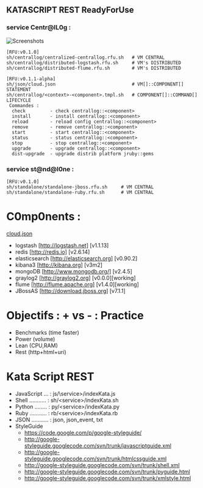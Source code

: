 ## KATASCRIPT REST ReadyForUse
### service Centr@lL0g :
  ![Screenshots](https://cacoo.com/diagrams/mTm79GTjCk8HGxsz-BE94C.png?t=1368912915182)
    
    [RFU:v0.1.0]
    sh/centrallog/centralized-centrallog.rfu.sh   # VM CENTRAL
    sh/centrallog/distributed-logstash.rfu.sh     # VM's DISTRIBUTED
    sh/centrallog/distributed-flume.rfu.sh        # VM's DISTRIBUTED
    
    [RFU:v0.1.1-alpha]
    sh/json/cloud.json                            # VM[]::COMPONENT[]       STATEMENT
    sh/centrallog/<context>-<component>.tmpl.sh   # COMPONENT[]::COMMAND[]  LIFECYCLE
     Commandes :
      check         - check centrallog::<component>
      install       - install centrallog::<component>
      reload        - reload config centrallog::<component>
      remove        - remove centrallog::<component>
      start         - start centrallog::<component>
      status        - status centrallog::<component>
      stop          - stop centrallog::<component>
      upgrade       - upgrade centrallog::<component>
      dist-upgrade  - upgrade distrib platform jruby::gems
  
### service st@nd@l0ne :
    
    [RFU:v0.1.0]
    sh/standalone/standalone-jboss.rfu.sh     # VM CENTRAL
    sh/standalone/standalone-ruby.rfu.sh      # VM CENTRAL

C0mp0nents :
==========================
  [cloud.json](https://github.com/Ardoise/KataScript/blob/master/sh/json/cloud.json)
  - logstash [http://logstash.net] [v1.1.13]
  - redis [http://redis.io] [v2.6.14]
  - elasticsearch [http://elasticsearch.org] [v0.90.2]
  - kibana3 [http://kibana.org] [v3m2]
  - mongoDB [http://www.mongodb.org/] [v2.4.5]
  - graylog2 [http://graylog2.org] [v0.0.0][working]
  - flume [http://flume.apache.org] [v1.4.0][working]
  - JBossAS [http://download.jboss.org] [v7.1.1]

Objectifs : + vs - : Practice 
=============================
  - Benchmarks  (time faster)
  - Power       (volume)
  - Lean        (CPU,RAM)
  - Rest        (http+html+uri)
  
Kata Script REST
================
  - JavaScript ... : js/\service\>/indexKata.js
  - Shell ........... : sh/\<service\>/indexKata.sh
  - Python ........ : py/\<service\>/indexKata.py
  - Ruby ........... : rb/\<service\>/indexKata.rb
  - JSON ........... : json, json_event, txt
  - StyleGuide
    - https://code.google.com/p/google-styleguide/
    - http://google-styleguide.googlecode.com/svn/trunk/javascriptguide.xml
    - http://google-styleguide.googlecode.com/svn/trunk/htmlcssguide.xml
    - http://google-styleguide.googlecode.com/svn/trunk/shell.xml
    - http://google-styleguide.googlecode.com/svn/trunk/pyguide.html
    - http://google-styleguide.googlecode.com/svn/trunk/xmlstyle.html
